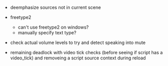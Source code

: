 - deemphasize sources not in current scene
- freetype2
  - can't use freetype2 on windows?
  - manually specify text type?
- check actual volume levels to try and detect speaking into mute

- remaining deadlock with video tick checks (before seeing if script has a video_tick) and removeing a script source context during reload
